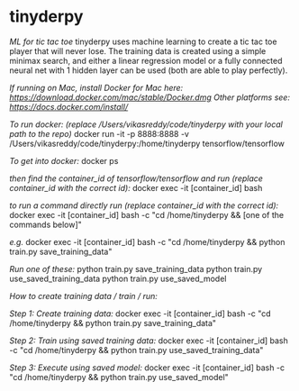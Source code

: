 # tinyderpy
*ML for tic tac toe*
tinyderpy uses machine learning to create a tic tac toe player that will never lose. The training data is created using a simple minimax search, and either a linear regression model or a fully connected neural net with 1 hidden layer can be used (both are able to play perfectly).

*If running on Mac, install Docker for Mac here: https://download.docker.com/mac/stable/Docker.dmg*
*Other platforms see: https://docs.docker.com/install/*

*To run docker: (replace /Users/vikasreddy/code/tinyderpy with your local path to the repo)*
docker run -it -p 8888:8888 -v /Users/vikasreddy/code/tinyderpy:/home/tinyderpy tensorflow/tensorflow

*To get into docker:*
docker ps

*then find the container_id of tensorflow/tensorflow and run (replace container_id with the correct id):*
docker exec -it [container_id] bash

*to run a command directly run (replace container_id with the correct id):*
docker exec -it [container_id] bash -c "cd /home/tinyderpy && [one of the commands below]"

*e.g.*
docker exec -it [container_id] bash -c "cd /home/tinyderpy && python train.py save_training_data"

*Run one of these:*
python train.py save_training_data
python train.py use_saved_training_data
python train.py use_saved_model

*How to create training data / train / run:*

*Step 1: Create training data:*
docker exec -it [container_id] bash -c "cd /home/tinyderpy && python train.py save_training_data"

*Step 2: Train using saved training data:*
docker exec -it [container_id] bash -c "cd /home/tinyderpy && python train.py use_saved_training_data"

*Step 3: Execute using saved model:*
docker exec -it [container_id] bash -c "cd /home/tinyderpy && python train.py use_saved_model"
